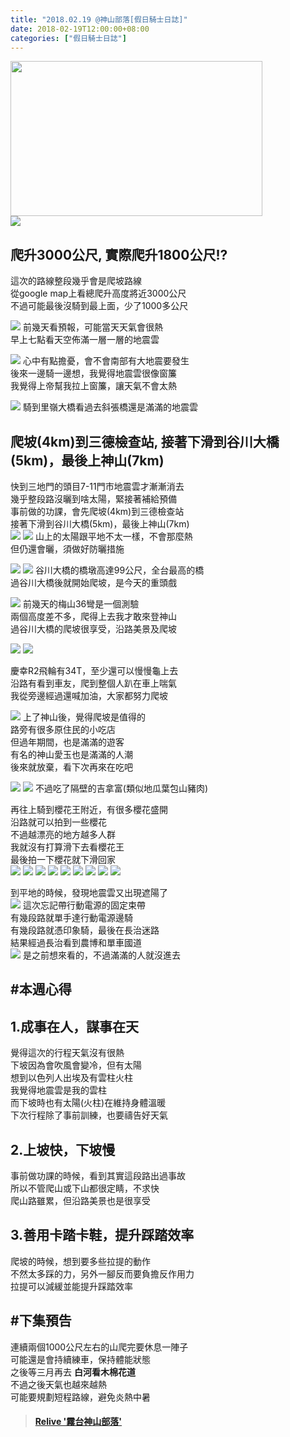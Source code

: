 ```yaml
---
title: "2018.02.19 @神山部落[假日騎士日誌]"
date: 2018-02-19T12:00:00+08:00
categories: ["假日騎士日誌"]
---
```


<a href="https://www.strava.com/athletes/26214743" target="_href"><img src="https://farm5.staticflickr.com/4758/38698171910_851324211f_o.jpg" width="403" height="248"></a>  
![](https://farm5.staticflickr.com/4708/39621607715_18d6e326a2.jpg)  

## 爬升3000公尺, 實際爬升1800公尺!?  
這次的路線整段幾乎會是爬坡路線  
從google map上看總爬升高度將近3000公尺  
不過可能最後沒騎到最上面，少了1000多公尺  

![](https://farm5.staticflickr.com/4719/39788426364_9f52079452.jpg)
前幾天看預報，可能當天天氣會很熱  
早上七點看天空佈滿一層一層的地震雲  

<!--more-->
![](https://farm5.staticflickr.com/4658/40455930542_bfdfd11a3f.jpg)
心中有點擔憂，會不會南部有大地震要發生  
後來一邊騎一邊想，我覺得地震雲很像窗簾  
我覺得上帝幫我拉上窗簾，讓天氣不會太熱  

![](https://farm5.staticflickr.com/4762/40455922822_7337fedde3.jpg)
騎到里嶺大橋看過去斜張橋還是滿滿的地震雲  

## 爬坡(4km)到三德檢查站, 接著下滑到谷川大橋(5km)，最後上神山(7km)  
快到三地門的頭目7-11門市地震雲才漸漸消去  
幾乎整段路沒曬到啥太陽，緊接著補給預備  
事前做的功課，會先爬坡(4km)到三德檢查站  
接著下滑到谷川大橋(5km)，最後上神山(7km)  
![](https://farm5.staticflickr.com/4610/40498403151_5e34281a9c.jpg)
![](https://farm5.staticflickr.com/4659/26627228248_a8ecb0d7ec.jpg)
山上的太陽跟平地不太一樣，不會那麼熱  
但仍還會曬，須做好防曬措施  

![](https://farm5.staticflickr.com/4743/38687955190_dfebb8bc5f.jpg)
![](https://farm5.staticflickr.com/4625/39788296024_efdcbefaab.jpg)
谷川大橋的橋墩高達99公尺，全台最高的橋  
過谷川大橋後就開始爬坡，是今天的重頭戲  

![](https://farm5.staticflickr.com/4744/26627233198_cb45e8f07e.jpg)
前幾天的梅山36彎是一個測驗  
兩個高度差不多，爬得上去我才敢來登神山  
過谷川大橋的爬坡很享受，沿路美景及爬坡  

![](https://farm5.staticflickr.com/4752/39602590645_8ac1c17812.jpg)
![](https://farm5.staticflickr.com/4705/40498383011_b0f705024b.jpg)


慶幸R2飛輪有34T，至少還可以慢慢龜上去  
沿路有看到車友，爬到整個人趴在車上喘氣  
我從旁邊經過還喊加油，大家都努力爬坡  

![](https://farm5.staticflickr.com/4648/26627192128_d813ae5f9f.jpg)
上了神山後，覺得爬坡是值得的  
路旁有很多原住民的小吃店  
但過年期間，也是滿滿的遊客  
有名的神山愛玉也是滿滿的人潮  
後來就放棄，看下次再來在吃吧  

![](https://farm5.staticflickr.com/4675/26627188838_a4645b3607.jpg)
![](https://farm5.staticflickr.com/4702/26627186178_fd34a5a416.jpg)
不過吃了隔壁的吉拿富(類似地瓜葉包山豬肉)  


再往上騎到櫻花王附近，有很多櫻花盛開  
沿路就可以拍到一些櫻花   
不過越漂亮的地方越多人群  
我就沒有打算滑下去看櫻花王  
最後拍一下櫻花就下滑回家  
![](https://farm5.staticflickr.com/4765/26627177068_39e982aaed.jpg)
![](https://farm5.staticflickr.com/4694/40498194131_cdac60ed78.jpg)
![](https://farm5.staticflickr.com/4751/25627293067_99aa638919.jpg)
![](https://farm5.staticflickr.com/4618/39788217934_60bb00e913.jpg)
![](https://farm5.staticflickr.com/4674/39788212374_f5a93e6bb7.jpg)
![](https://farm5.staticflickr.com/4721/39788209784_85d11b0493.jpg)
![](https://farm5.staticflickr.com/4613/40498456601_1e3362c557.jpg)
![](https://farm5.staticflickr.com/4621/40456076422_a7d492d335.jpg)
![](https://farm5.staticflickr.com/4709/39788564074_b8b57da8b1.jpg)


到平地的時候，發現地震雲又出現遮陽了  
![](https://farm5.staticflickr.com/4719/39788485794_8cf4f8458d.jpg)
這次忘記帶行動電源的固定束帶  
有幾段路就單手達行動電源邊騎  
有幾段路就憑印象騎，最後在長治迷路  
結果經過長治看到農博和單車國道  
![](https://farm5.staticflickr.com/4628/39788496504_4efc158e80.jpg)
是之前想來看的，不過滿滿的人就沒進去  

## #本週心得  
## 1.成事在人，謀事在天  
覺得這次的行程天氣沒有很熱  
下坡因為會吹風會變冷，但有太陽  
想到以色列人出埃及有雲柱火柱  
我覺得地震雲是我的雲柱  
而下坡時也有太陽(火柱)在維持身體溫暖  
下次行程除了事前訓練，也要禱告好天氣  

## 2.上坡快，下坡慢  
事前做功課的時候，看到其實這段路出過事故  
所以不管爬山或下山都很定睛，不求快  
爬山路雖累，但沿路美景也是很享受  

## 3.善用卡踏卡鞋，提升踩踏效率  
爬坡的時候，想到要多些拉提的動作  
不然太多踩的力，另外一腳反而要負擔反作用力  
拉提可以減緩並能提升踩踏效率  

## #下集預告  
連續兩個1000公尺左右的山爬完要休息一陣子  
可能還是會持續練車，保持體能狀態  
之後等三月再去 **白河看木棉花道**  
不過之後天氣也越來越熱  
可能要規劃短程路線，避免炎熱中暑  

<blockquote class="embedly-card" data-card-controls="0" data-card-key="f1631a41cb254ca5b035dc5747a5bd75">
	<h4><a href="https://www.relive.cc/view/1415524922?r=embed-site">Relive '霧台神山部落'</a></h4>
</blockquote>
<script async src="//cdn.embedly.com/widgets/platform.js" charset="UTF-8"></script>